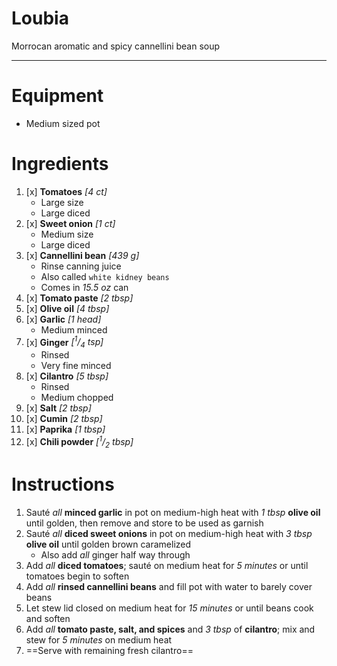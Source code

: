 # Loubia

Morrocan aromatic and spicy cannellini bean soup

---

# Equipment

- Medium sized pot

# Ingredients

1) [x] **Tomatoes** *\[4 ct\]*
   - Large size
   - Large diced
2) [x] **Sweet onion** *\[1 ct\]*
   - Medium size
   - Large diced
3) [x] **Cannellini bean** *\[439 g\]*
   - Rinse canning juice
   - Also called `white kidney beans`
   - Comes in *15.5 oz* can
4) [x] **Tomato paste** *\[2 tbsp\]*
5) [x] **Olive oil** *\[4 tbsp\]*
6) [x] **Garlic** *\[1 head\]*
   - Medium minced
7) [x] **Ginger** *\[<sup>1</sup>/<sub>4</sub> tsp\]*
   - Rinsed
   - Very fine minced
8) [x] **Cilantro** *\[5 tbsp\]*
   - Rinsed
   - Medium chopped
9) [x] **Salt** *\[2 tbsp\]*
10) [x] **Cumin** *\[2 tbsp\]*
11) [x] **Paprika** *\[1 tbsp\]*
12) [x] **Chili powder** *\[<sup>1</sup>/<sub>2</sub> tbsp\]*

# Instructions

1) Sauté *all* **minced garlic** in pot on medium-high heat with *1 tbsp* **olive oil** until golden, then remove and store to be used as garnish
2) Sauté *all* **diced sweet onions** in pot on medium-high heat with *3 tbsp* **olive oil** until golden brown caramelized
   - Also add *all* ginger half way through
3) Add *all* **diced tomatoes**; sauté on medium heat for *5 minutes* or until tomatoes begin to soften
4) Add *all* **rinsed cannellini beans** and fill pot with water to barely cover beans
5) Let stew lid closed on medium heat for *15 minutes* or until beans cook and soften
6) Add *all* **tomato paste, salt, and spices** and *3 tbsp* of **cilantro**; mix and stew for *5 minutes* on medium heat
7) ==Serve with remaining fresh cilantro==